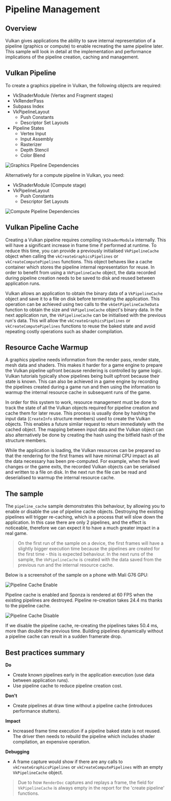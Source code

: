 <!--
- Copyright (c) 2019, Arm Limited and Contributors
-
- SPDX-License-Identifier: Apache-2.0
-
- Licensed under the Apache License, Version 2.0 the "License";
- you may not use this file except in compliance with the License.
- You may obtain a copy of the License at
-
-     http://www.apache.org/licenses/LICENSE-2.0
-
- Unless required by applicable law or agreed to in writing, software
- distributed under the License is distributed on an "AS IS" BASIS,
- WITHOUT WARRANTIES OR CONDITIONS OF ANY KIND, either express or implied.
- See the License for the specific language governing permissions and
- limitations under the License.
-
-->

# Pipeline Management

## Overview

Vulkan gives applications the ability to save internal representation of a pipeline (graphics or compute) to enable recreating the same pipeline later. This sample will look in detail at the implementation and performance implications of the pipeline creation, caching and management.

## Vulkan Pipeline

To create a graphics pipeline in Vulkan, the following objects are required:

* VkShaderModule (Vertex and Fragment stages)
* VkRenderPass
* Subpass Index
* VkPipelineLayout
  * Push Constants
  * Descriptor Set Layouts
* Pipeline States
  * Vertex Input
  * Input Assembly
  * Rasterizer
  * Depth Stencil
  * Color Blend

![Graphics Pipeline Dependencies](images/graphics_pipeline_dependencies.png)

Alternatively for a compute pipeline in Vulkan, you need:

* VkShaderModule (Compute stage)
* VkPipelineLayout
  * Push Constants
  * Descriptor Set Layouts

![Compute Pipeline Dependencies](images/compute_pipeline_dependencies.png)

## Vulkan Pipeline Cache

Creating a Vulkan pipeline requires compiling `VkShaderModule` internally. This will have a significant increase in frame time if performed at runtime. To reduce this time, you can provide a previously initialised `VkPipelineCache` object when calling the `vkCreateGraphicsPipelines` or `vkCreateComputePipelines` functions. This object behaves like a cache container which stores the pipeline internal representation for reuse. In order to benefit from using a `VkPipelineCache` object, the data recorded during pipeline creation needs to be saved to disk and reused between application runs.

Vulkan allows an application to obtain the binary data of a `VkPipelineCache` object and save it to a file on disk before terminating the application. This operation can be achieved using two calls to the `vkGetPipelineCacheData` function to obtain the size and `VkPipelineCache` object's binary data. In the next application run, the `VkPipelineCache` can be initialised with the previous run's data. This will allow the `vkCreateGraphicsPipelines` or `vkCreateComputePipelines` functions to reuse the baked state and avoid repeating costly operations such as shader compilation.

## Resource Cache Warmup

A graphics pipeline needs information from the render pass, render state, mesh data and shaders. This makes it harder for a game engine to prepare the Vulkan pipeline upfront because rendering is controlled by game logic. Vulkan tutorials typically show pipelines being built upfront because their state is known. This can also be achieved in a game engine by recording the pipelines created during a game run and then using the information to warmup the internal resource cache in subsequent runs of the game.

In order for this system to work, resource management must be done to track the state of all the Vulkan objects required for pipeline creation and cache them for later reuse. This process is usually done by hashing the input data (`CreateInfo` structure members) used to create the Vulkan objects. This enables a future similar request to return immediately with the cached object. The mapping between input data and the Vulkan object can also alternatively be done by creating the hash using the bitfield hash of the structure members.

While the application is loading, the Vulkan resources can be prepared so that the rendering for the first frames will have minimal CPU impact as all the data necessary has been pre-computed. For example, when the level changes or the game exits, the recorded Vulkan objects can be serialised and written to a file on disk. In the next run the file can be read and deserialised to warmup the internal resource cache.

## The sample

The `pipeline_cache` sample demonstrates this behaviour, by allowing you to enable or disable the use of pipeline cache objects. Destroying the existing pipelines will trigger re-caching, which is a process that will slow down the application. In this case there are only 2 pipelines, and the effect is noticeable, therefore we can expect it to have a much greater impact in a real game.

> On the first run of the sample on a device, the first frames will have a slightly bigger execution time because the pipelines are created for the first time - this is expected behaviour. In the next runs of the sample, the `VkPipelineCache` is created with the data saved from the previous run and the internal resource cache.

Below is a screenshot of the sample on a phone with Mali G76 GPU:

![Pipeline Cache Enable](images/pipeline_cache_enable.jpg)

Pipeline cache is enabled and Sponza is rendered at 60 FPS when the existing pipelines are destroyed. Pipeline re-creation takes 24.4 ms thanks to the pipeline cache.

![Pipeline Cache Disable](images/pipeline_cache_disable.jpg)

If we disable the pipeline cache, re-creating the pipelines takes 50.4 ms, more than double the previous time. Building pipelines dynamically without a pipeline cache can result in a sudden framerate drop.

## Best practices summary

**Do**

* Create known pipelines early in the application execution (use data between application runs).
* Use pipeline cache to reduce pipeline creation cost.

**Don't**

* Create pipelines at draw time without a pipeline cache (introduces performance stutters).

**Impact**

* Increased frame time execution if a pipeline baked state is not reused. The driver then needs to rebuild the pipeline which includes shader compilation, an expensive operation.

**Debugging**

* A frame capture would show if there are any calls to `vkCreateGraphicsPipelines` or `vkCreateComputePipelines` with an empty `VkPipelineCache` object.

> Due to how `RenderDoc` captures and replays a frame, the field for `VkPipelineCache` is always empty in the report for the 'create pipeline' functions.
